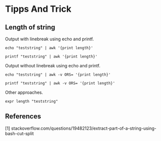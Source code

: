 # Tipps And Trick

## Length of string

Output with linebreak using echo and printf.

    echo "teststring" | awk '{print length}'

    printf "teststring" | awk '{print length}'

Output without linebreak using echo and printf.

    echo "teststring" | awk -v ORS= '{print length}'

    printf "teststring" | awk -v ORS= '{print length}' 

Other approaches.

    expr length "teststring"

## References

[1]  stackoverflow.com/questions/19482123/extract-part-of-a-string-using-bash-cut-split
